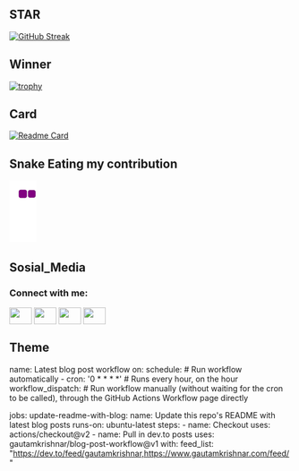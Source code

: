 ## STAR
[![GitHub Streak](https://github-readme-streak-stats.herokuapp.com/?user=DenverCoder1)](https://git.io/streak-stats)

## Winner
[![trophy](https://github-profile-trophy.vercel.app/?username=ryo-ma)](https://github.com/ryo-ma/github-profile-trophy)

## Card
[![Readme Card](https://github-readme-stats.vercel.app/api/pin/?username=anuraghazra&repo=github-readme-stats)](https://github.com/anuraghazra/github-readme-stats)


## Snake Eating my contribution
![snake gif](https://github.com/salak96/salak96/blob/output/github-contribution-grid-snake.gif)


## Sosial_Media
<h3 align="left">Connect with me:</h3>
<p align="left">
<a href="your link" target="blank"><img align="center" src="https://cdn.jsdelivr.net/npm/simple-icons@3.0.1/icons/twitter.svg" alt="" height="30" width="40" /></a>
<a href="your link" target="blank"><img align="center" src="https://cdn.jsdelivr.net/npm/simple-icons@3.0.1/icons/linkedin.svg" alt="" height="30" width="40" /></a>
<a href="your link" target="blank"><img align="center" src="https://cdn.jsdelivr.net/npm/simple-icons@3.0.1/icons/instagram.svg" alt="" height="30" width="40" /></a>
<a href="your link" target="blank"><img align="center" src="https://cdn.jsdelivr.net/npm/simple-icons@3.0.1/icons/youtube.svg" alt="" height="30" width="40" /></a>
</p>

## Theme
name: Latest blog post workflow
on:
  schedule: # Run workflow automatically
    - cron: '0 * * * *' # Runs every hour, on the hour
  workflow_dispatch: # Run workflow manually (without waiting for the cron to be called), through the GitHub Actions Workflow page directly

jobs:
  update-readme-with-blog:
    name: Update this repo's README with latest blog posts
    runs-on: ubuntu-latest
    steps:
      - name: Checkout
        uses: actions/checkout@v2
      - name: Pull in dev.to posts
        uses: gautamkrishnar/blog-post-workflow@v1
        with:
          feed_list: "https://dev.to/feed/gautamkrishnar,https://www.gautamkrishnar.com/feed/"
